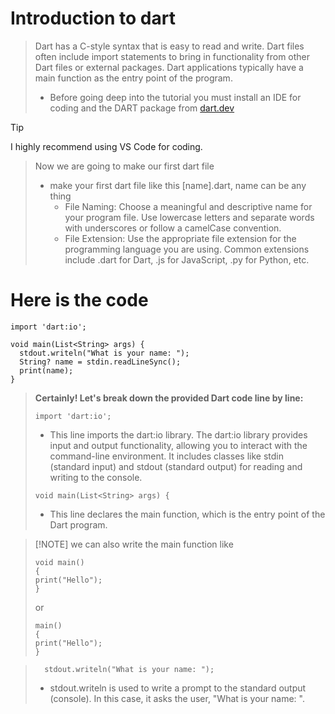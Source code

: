 # Introduction to dart
> Dart has a C-style syntax that is easy to read and write.
> Dart files often include import statements to bring in functionality from other Dart files or external packages.
> Dart applications typically have a main function as the entry point of the program.
> - Before going deep into the tutorial you must install an IDE for coding and the DART package from [dart.dev](https://dart.dev/get-dart)

> [!TIP]
> I highly recommend using VS Code for coding.

> Now we are going to make our first dart file
> - make your first dart file like this [name].dart, name can be any thing
>   - File Naming: Choose a meaningful and descriptive name for your program file.
Use lowercase letters and separate words with underscores or follow a camelCase convention.
>   - File Extension: Use the appropriate file extension for the programming language you are using.
Common extensions include .dart for Dart, .js for JavaScript, .py for Python, etc.

# Here is the code
```
import 'dart:io';

void main(List<String> args) {
  stdout.writeln("What is your name: ");
  String? name = stdin.readLineSync();
  print(name);
}

```
> **Certainly! Let's break down the provided Dart code line by line:**
> ```
> import 'dart:io';
> ```
> - This line imports the dart:io library. The dart:io library provides input and output functionality, allowing you to interact with the command-line environment. It includes classes like stdin (standard input) and stdout (standard output) for reading and writing to the console.
> ```
> void main(List<String> args) {
> ```
> - This line declares the main function, which is the entry point of the Dart program.

>  [!NOTE]
>  we can also write the main function like
> ```
> void main()
> {
> print("Hello");
> }
> ```
> or
> ```
> main()
> {
> print("Hello");
> }
> ```

> ```
>   stdout.writeln("What is your name: ");
> ```
> - stdout.writeln is used to write a prompt to the standard output (console). In this case, it asks the user, "What is your name: ".

